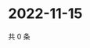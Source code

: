 # 2022-11-15

共 0 条

<!-- BEGIN WEIBO -->
<!-- 最后更新时间 Tue Nov 15 2022 07:16:05 GMT+0800 (China Standard Time) -->

<!-- END WEIBO -->
